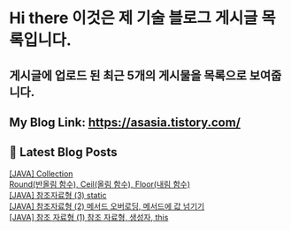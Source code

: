 # Hi there 이것은 제 기술 블로그 게시글 목록입니다.
## 게시글에 업로드 된 최근 5개의 게시물을 목록으로 보여줍니다.

## My Blog Link: https://asasia.tistory.com/

## 📕 Latest Blog Posts

<a href=https://asasia.tistory.com/71>[JAVA] Collection</a></br><a href=https://asasia.tistory.com/70>Round(반올림 함수), Ceil(올림 함수), Floor(내림 함수)</a></br><a href=https://asasia.tistory.com/69>[JAVA] 참조자료형 (3) static</a></br><a href=https://asasia.tistory.com/68>[JAVA] 참조자료형 (2) 메서드 오버로딩, 메서드에 값 넘기기</a></br><a href=https://asasia.tistory.com/67>[JAVA] 참조 자료형 (1) 참조 자료형, 생성자, this</a></br>